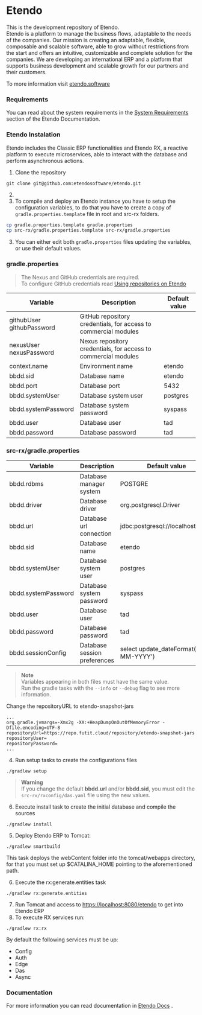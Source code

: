 # Etendo
This is the development repository of Etendo. <br>
Etendo is a platform to manage the business flows, adaptable to the needs of the companies. Our mission is creating an adaptable, flexible, composable and scalable software, able to grow without restrictions from the start and offers an intuitive, customizable and complete solution for the companies.
We are developing an international ERP and a platform that supports business development and scalable growth for our partners and their customers.

To more information visit [etendo.software](https://etendo.software)

### Requirements
You can read about the system requirements in the [System Requirements](https://docs.etendo.software/en/technical-documentation/etendo-environment/requirements-and-tools/requirements) section of the Etendo Documentation.

### Etendo Instalation
Etendo includes the Classic ERP functionalities and Etendo RX, a reactive platform to execute microservices, able to interact with the database and perform asynchronous actions.

1. Clone the repository
```
git clone git@github.com:etendosoftware/etendo.git
```
2. 
3. To compile and deploy an Etendo instance you have to setup the configuration variables, to do that you have to create a copy of `gradle.properties.template` file in root and src-rx folders.
```bash
cp gradle.properties.template gradle.properties
cp src-rx/gradle.properties.template src-rx/gradle.properties
```
3. You can either edit both `gradle.properties` files updating the variables, or use their default values.

### gradle.properties

>The Nexus and GitHub credentials are required. <br>
>To configure GitHub credentials read [Using repositories on Etendo](https://docs.etendo.software/en/technical-documentation/etendo-environment/requirements-and-tools/developer-tools/use-of-repositories-in-etendo)

| Variable                       | Description                                                     | Default value |
|--------------------------------|-----------------------------------------------------------------|---------------|
| githubUser <br> githubPassword | GitHub repository credentials, for access to commercial modules |               |
| nexusUser <br> nexusPassword   | Nexus repository credentials, for access to commercial modules  |               |
| context.name                   | Environment name                                                | etendo        |
| bbdd.sid                       | Database name                                                   | etendo        |
| bbdd.port                      | Database port                                                   | 5432          | 
| bbdd.systemUser                | Database system user                                            | postgres      |
| bbdd.systemPassword            | Database system password                                        | syspass       |
| bbdd.user                      | Database user                                                   | tad           |
| bbdd.password                  | Database password                                               | tad           |

### src-rx/gradle.properties

| Variable                     | Description                                                               | Default value                          |
|------------------------------|---------------------------------------------------------------------------|----------------------------------------|
| bbdd.rdbms                   | Database manager system                                                   | POSTGRE                                |
| bbdd.driver                  | Database driver                                                           | org.postgresql.Driver                  |
| bbdd.url                     | Database url connection                                                   | jdbc:postgresql://localhost\:5432      |
| bbdd.sid                     | Database name                                                             | etendo                                 |
| bbdd.systemUser              | Database system user                                                      | postgres                               |
| bbdd.systemPassword          | Database system password                                                  | syspass                                |
| bbdd.user                    | Database user                                                             | tad                                    |
| bbdd.password                | Database password                                                         | tad                                    |
| bbdd.sessionConfig           | Database session preferences                                              | select update_dateFormat('DD-MM-YYYY') |

> **Note** <br>
> Variables appearing in both files must have the same value.  
> Run the gradle tasks with the `--info` or `--debug` flag to see more information.

Change the repositoryURL to etendo-snapshot-jars
```
...
org.gradle.jvmargs=-Xmx2g -XX:+HeapDumpOnOutOfMemoryError -Dfile.encoding=UTF-8
repositoryUrl=https://repo.futit.cloud/repository/etendo-snapshot-jars
repositoryUser=
repositoryPassword=
...
```

4. Run setup tasks to create the configurations files
```
./gradlew setup
```
> **Warning** <br>
> If you change the default **bbdd.url** and/or **bbdd.sid**, you must edit the `src-rx/rxconfig/das.yaml` file using the new values.

6. Execute install task to create the initial database and compile the sources
```
./gradlew install
```
5. Deploy Etendo ERP to Tomcat:
```
./gradlew smartbuild
```
This task deploys the webContent folder into the tomcat/webapps directory, for that you must set up $CATALINA_HOME pointing to the aforementioned path.

6. Execute the rx:generate.entities task

```
./gradlew rx:generate.entities 
```

7. Run Tomcat and access to [https://localhost:8080/etendo](https://localhost:8080/etendo) to get into Etendo ERP
8. To execute RX services run:
```
./gradlew rx:rx 
```
By default the following services must be up:
- Config
- Auth
- Edge
- Das
- Async


### Documentation
For  more information you can read documentation in [Etendo Docs](https://docs.etendo.software) .
